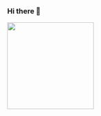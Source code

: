 ### Hi there 👋
<img src="[https://encrypted-tbn0.gstatic.com/images?q=tbn:ANd9GcTCCgDh1ydQUkeGJTQ_lHcTyN6uI6uD33sFR6dzMNY65Q&s](https://cdn.discordapp.com/attachments/1120085300463542282/1239172378194481213/Screenshot_20240512_120816_Instagram.jpg?ex=6641f4b5&is=6640a335&hm=d84ecfc391f4c5278a39090e93130f98f39449f13663cb9b4d5a2787c39a4f52&)" width=200px>
<!--
**I'm a Computer Science student**
- 🌱 I’m currently learning `Java` and `Javascript`
- 🔭 I’m currently working on a [to-do-list](https://github.com/alternatematt/to-do-list) in `python`that uses `tkinter` as the interface
- ⚡ Hobbies: Gaming, Programming and Gym 

<!--
**alternatematt/alternatematt** is a ✨ _special_ ✨ repository because its `README.md` (this file) appears on your GitHub profile.

Here are some ideas to get you started:

- 🔭 I’m currently working on ...
- 🌱 I’m currently learning ...
- 👯 I’m looking to collaborate on ...
- 🤔 I’m looking for help with ...
- 💬 Ask me about ...
- 📫 How to reach me: ...
- 😄 Pronouns: ...
- ⚡ Fun fact: ...
-->
